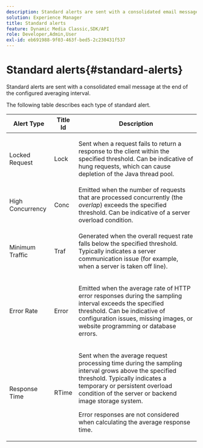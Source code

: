```yaml
---
description: Standard alerts are sent with a consolidated email message at the end of the configured averaging interval.
solution: Experience Manager
title: Standard alerts
feature: Dynamic Media Classic,SDK/API
role: Developer,Admin,User
exl-id: eb691988-9f03-463f-bed5-2c230431f537
---
```

# Standard alerts{#standard-alerts}

Standard alerts are sent with a consolidated email message at the end of the configured averaging interval.

The following table describes each type of standard alert.

<table id="table_02611F1B920E48A6973BFA969CA564EB"> 
 <thead> 
  <tr> 
   <th class="entry"> <b>Alert Type</b> </th> 
   <th class="entry"> <b>Title Id</b> </th> 
   <th class="entry"> <b>Description</b> </th> 
  </tr> 
 </thead>
 <tbody> 
  <tr> 
   <td> <p>Locked Request </p> </td> 
   <td> <p>Lock </p> </td> 
   <td> <p>Sent when a request fails to return a response to the client within the specified threshold. Can be indicative of hung requests, which can cause depletion of the Java thread pool. </p> </td> 
  </tr> 
  <tr> 
   <td> <p>High Concurrency </p> </td> 
   <td> <p>Conc </p> </td> 
   <td> Emitted when the number of requests that are processed concurrently (the <i>overlap</i>) exceeds the specified threshold. Can be indicative of a server overload condition. </td> 
  </tr> 
  <tr> 
   <td> <p>Minimum Traffic </p> </td> 
   <td> <p>Traf </p> </td> 
   <td> <p>Generated when the overall request rate falls below the specified threshold. Typically indicates a server communication issue (for example, when a server is taken off line). </p> </td> 
  </tr> 
  <tr> 
   <td> <p>Error Rate </p> </td> 
   <td> <p>Error </p> </td> 
   <td> <p>Emitted when the average rate of HTTP error responses during the sampling interval exceeds the specified threshold. Can be indicative of configuration issues, missing images, or website programming or database errors. </p> </td> 
  </tr> 
  <tr> 
   <td> <p>Response Time </p> </td> 
   <td> <p>RTime </p> </td> 
   <td> <p>Sent when the average request processing time during the sampling interval grows above the specified threshold. Typically indicates a temporary or persistent overload condition of the server or backend image storage system. </p> <p>Error responses are not considered when calculating the average response time. </p> </td> 
  </tr> 
 </tbody> 
</table>
